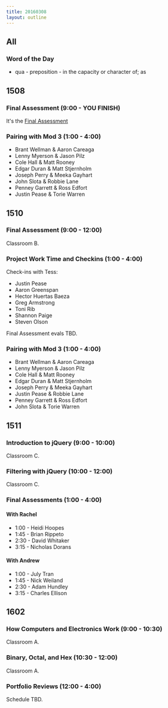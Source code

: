 ```yaml
---
title: 20160308
layout: outline
---
```


## All

### Word of the Day

* qua - preposition - in the capacity or character of; as


## 1508

### Final Assessment (9:00 - YOU FINISH)

It's the [Final Assessment](https://www.youtube.com/watch?v=9jK-NcRmVcw)

### Pairing with Mod 3 (1:00 - 4:00)

* Brant Wellman & Aaron Careaga
* Lenny Myerson & Jason Pilz
* Cole Hall & Matt Rooney
* Edgar Duran & Matt Stjernholm
* Joseph Perry & Meeka Gayhart
* John Slota & Robbie Lane
* Penney Garrett & Ross Edfort
* Justin Pease & Torie Warren

## 1510

### Final Assessment (9:00 - 12:00)

Classroom B.

### Project Work Time and Checkins (1:00 - 4:00)

Check-ins with Tess:

* Justin Pease
* Aaron Greenspan
* Hector Huertas Baeza
* Greg Armstrong
* Toni Rib
* Shannon Paige
* Steven Olson

Final Assessment evals TBD.

### Pairing with Mod 3 (1:00 - 4:00)

* Brant Wellman & Aaron Careaga
* Lenny Myerson & Jason Pilz
* Cole Hall & Matt Rooney
* Edgar Duran & Matt Stjernholm
* Joseph Perry & Meeka Gayhart
* Justin Pease & Robbie Lane
* Penney Garrett & Ross Edfort
* John Slota & Torie Warren

## 1511

### Introduction to jQuery (9:00 - 10:00)

Classroom C.

### Filtering with jQuery (10:00 - 12:00)

Classroom C.

### Final Assessments (1:00 - 4:00)

#### With Rachel

* 1:00 - Heidi Hoopes
* 1:45 - Brian Rippeto
* 2:30 - David Whitaker
* 3:15 - Nicholas Dorans

#### With Andrew

* 1:00 - July Tran
* 1:45 - Nick Weiland
* 2:30 - Adam Hundley
* 3:15 - Charles Ellison

## 1602

### How Computers and Electronics Work (9:00 - 10:30)

Classroom A.

### Binary, Octal, and Hex (10:30 - 12:00)

Classroom A.

### Portfolio Reviews (12:00 - 4:00)

Schedule TBD.
